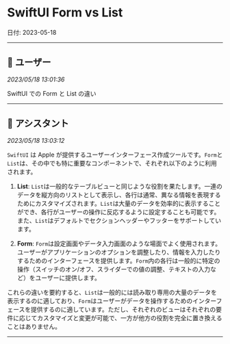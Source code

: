 # SwiftUI Form vs List

日付: 2023-05-18

---

## 👤 ユーザー
*2023/05/18 13:01:36*

SwiftUI での Form と List の違い

---

## 🤖 アシスタント
*2023/05/18 13:03:12*

`SwiftUI` は Apple が提供するユーザーインターフェース作成ツールです。`Form`と`List`は、その中でも特に重要なコンポーネントで、それぞれ以下のように利用されます。

1. **List**: `List`は一般的なテーブルビューと同じような役割を果たします。一連のデータを縦方向のリストとして表示し、各行は通常、異なる情報を表現するためにカスタマイズされます。`List`は大量のデータを効率的に表示することができ、各行がユーザーの操作に反応するように設定することも可能です。また、`List`はデフォルトでセクションヘッダーやフッターをサポートしています。

2. **Form**: `Form`は設定画面やデータ入力画面のような場面でよく使用されます。ユーザーがアプリケーションのオプションを調整したり、情報を入力したりするためのインターフェースを提供します。`Form`内の各行は一般的に特定の操作（スイッチのオン/オフ、スライダーでの値の調整、テキストの入力など）をユーザーに提供します。

これらの違いを要約すると、`List`は一般的には読み取り専用の大量のデータを表示するのに適しており、`Form`はユーザーがデータを操作するためのインターフェースを提供するのに適しています。ただし、それぞれのビューはそれぞれの要件に応じてカスタマイズと変更が可能で、一方が他方の役割を完全に置き換えることはありません。

---
